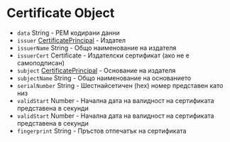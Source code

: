 # Certificate Object

* `data` String - PEM кодирани данни
* `issuer` [CertificatePrincipal](certificate-principal.md) - Издател
* `issuerName` String - Общо наименование на издателя
* `issuerCert` Certificate - Издателски сертификат (ако не е самоподписан)
* `subject` [CertificatePrincipal](certificate-principal.md) - Основание на издателя
* `subjectName` String - Общо наименование на основанието
* `serialNumber` String - Шестнайсетичен (hex) номер представен като низ
* `validStart` Number - Начална дата на валидност на сертификата представена в секунди
* `validStart` Number - Начална дата на валидност на сертификата представена в секунди
* `fingerprint` String - Пръстов отпечатък на сертификата
